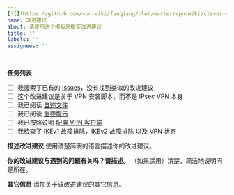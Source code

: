 ```yaml
---
[![](https://github.com/vpn-wiki/fanqiang/blob/master/vpn-wiki/clever-vpn.png)](https://www.clever-vpn.net)
name: 改进建议
about: 请使用这个模板来提交改进建议
title: ''
labels: ''
assignees: ''

---
```


**任务列表**

- [ ] 我搜索了已有的 [Issues](https://github.com/hwdsl2/setup-ipsec-vpn/issues?q=is%3Aissue)，没有找到类似的改进建议
- [ ] 这个改进建议是关于 VPN 安装脚本，而不是 IPsec VPN 本身
- [ ] 我已阅读 [自述文件](https://github.com/hwdsl2/setup-ipsec-vpn/blob/master/README-zh.md)
- [ ] 我已阅读 [重要提示](https://github.com/hwdsl2/setup-ipsec-vpn/blob/master/README-zh.md#重要提示)
- [ ] 我已按照说明 [配置 VPN 客户端](https://github.com/hwdsl2/setup-ipsec-vpn/blob/master/README-zh.md#下一步)
- [ ] 我检查了 [IKEv1 故障排除](https://github.com/hwdsl2/setup-ipsec-vpn/blob/master/docs/clients-zh.md#ikev1-故障排除)，[IKEv2 故障排除](https://github.com/hwdsl2/setup-ipsec-vpn/blob/master/docs/ikev2-howto-zh.md#ikev2-故障排除) 以及 [VPN 状态](https://github.com/hwdsl2/setup-ipsec-vpn/blob/master/docs/clients-zh.md#检查日志及-vpn-状态)

**描述改进建议**
使用清楚简明的语言描述你的改进建议。

**你的改进建议与遇到的问题有关吗？请描述。**
（如果适用）清楚，简洁地说明问题所在。

**其它信息**
添加关于该改进建议的其它信息。
